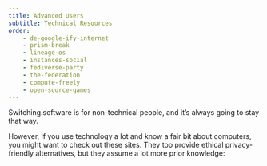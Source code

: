 ```yaml
---
title: Advanced Users
subtitle: Technical Resources
order:
    - de-google-ify-internet
    - prism-break
    - lineage-os
    - instances-social
    - fediverse-party
    - the-federation
    - compute-freely
    - open-source-games
---
```

Switching.software is for non-technical people, and it’s always going to stay
that way.

However, if you use technology a lot and know a fair bit about computers, you
might want to check out these sites. They too provide ethical privacy-friendly
alternatives, but they assume a lot more prior knowledge:
